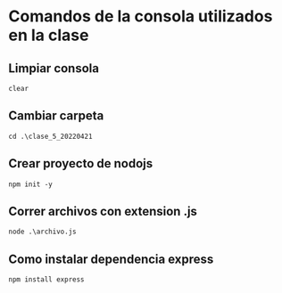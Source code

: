 # Comandos de la consola utilizados en la clase

## Limpiar consola
```clear```

## Cambiar carpeta
```cd .\clase_5_20220421```

## Crear proyecto de nodojs
```npm init -y```


## Correr archivos con extension .js
```node .\archivo.js```

## Como instalar dependencia express
```npm install express```